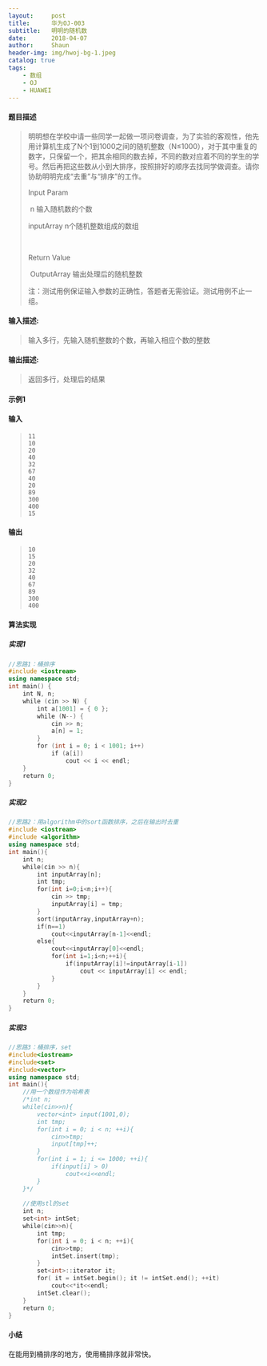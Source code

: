 ```yaml
---
layout:     post
title:      华为OJ-003
subtitle:   明明的随机数
date:       2018-04-07
author:     Shaun
header-img: img/hwoj-bg-1.jpeg
catalog: true
tags:
    - 数组
    - OJ
    - HUAWEI
---
```



#### 题目描述

> 明明想在学校中请一些同学一起做一项问卷调查，为了实验的客观性，他先用计算机生成了N个1到1000之间的随机整数（N≤1000），对于其中重复的数字，只保留一个，把其余相同的数去掉，不同的数对应着不同的学生的学号。然后再把这些数从小到大排序，按照排好的顺序去找同学做调查。请你协助明明完成“去重”与“排序”的工作。
>
> Input Param 
>
> ​     n               输入随机数的个数     
>
>  inputArray      n个随机整数组成的数组 
>
> ​     
>
> Return Value
>
> ​     OutputArray    输出处理后的随机整数
>
>  
>
> 注：测试用例保证输入参数的正确性，答题者无需验证。测试用例不止一组。

#### 输入描述:

> 输入多行，先输入随机整数的个数，再输入相应个数的整数

#### 输出描述:

> 返回多行，处理后的结果

#### 示例1

#### 输入

> ```
> 11
> 10
> 20
> 40
> 32
> 67
> 40
> 20
> 89
> 300
> 400
> 15
> ```

#### 输出

> ```
> 10
> 15
> 20
> 32
> 40
> 67
> 89
> 300
> 400
> ```



#### 算法实现



##### 实现1

```C++
//思路1：桶排序
#include <iostream>
using namespace std;
int main() {
    int N, n;
    while (cin >> N) {
        int a[1001] = { 0 };
        while (N--) {
            cin >> n;
            a[n] = 1;
        }
        for (int i = 0; i < 1001; i++)
            if (a[i])
                cout << i << endl;
    }
    return 0;
}
```



##### 实现2

```C++
//思路2：用algorithm中的sort函数排序，之后在输出时去重
#include <iostream>
#include <algorithm>
using namespace std;
int main(){
    int n;
    while(cin >> n){
        int inputArray[n];
        int tmp;
        for(int i=0;i<n;i++){
            cin >> tmp;
            inputArray[i] = tmp;
        }
        sort(inputArray,inputArray+n);
        if(n==1)
            cout<<inputArray[n-1]<<endl;
        else{
            cout<<inputArray[0]<<endl;
            for(int i=1;i<n;++i){
                if(inputArray[i]!=inputArray[i-1])
                    cout << inputArray[i] << endl;
            }
        }
    }
    return 0;
}
```



##### 实现3

```C++
//思路3：桶排序，set
#include<iostream>
#include<set>
#include<vector>
using namespace std;
int main(){
    //用一个数组作为哈希表
    /*int n;
    while(cin>>n){ 
        vector<int> input(1001,0);
        int tmp;
        for(int i = 0; i < n; ++i){
            cin>>tmp;
            input[tmp]++;
        }
        for(int i = 1; i <= 1000; ++i){
            if(input[i] > 0)
                cout<<i<<endl;
        }
    }*/
     
    //使用stl的set
    int n;
    set<int> intSet;
    while(cin>>n){
        int tmp;
        for(int i = 0; i < n; ++i){
            cin>>tmp;
            intSet.insert(tmp);
        }
        set<int>::iterator it;
        for( it = intSet.begin(); it != intSet.end(); ++it)
            cout<<*it<<endl;
        intSet.clear();
    }
    return 0;
}
```



#### 小结

在能用到桶排序的地方，使用桶排序就非常快。






